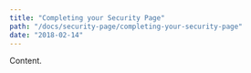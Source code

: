 ```yaml
---
title: "Completing your Security Page"
path: "/docs/security-page/completing-your-security-page"
date: "2018-02-14"
---
```


Content.

